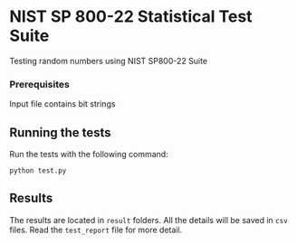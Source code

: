 # NIST SP 800-22 Statistical Test Suite

Testing random numbers using NIST SP800-22 Suite

### Prerequisites

Input file contains bit strings

## Running the tests
Run the tests with the following command:

```
python test.py
```
## Results
The results are located in `result` folders. All the details will be saved in `csv` files. Read the `test_report` file for more detail.

